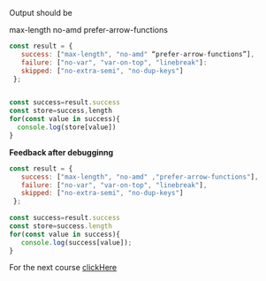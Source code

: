 Output should be 

max-length
no-amd
prefer-arrow-functions

```javascript
const result = {
   success: ["max-length", "no-amd" “prefer-arrow-functions”],
   failure: ["no-var", "var-on-top", "linebreak"]:
   skipped: ["no-extra-semi", "no-dup-keys"]
 };


const success=result.success
const store=success,length
for(const value in success){
  console.log(store[value])
}

```
**Feedback after debugginng**

```javascript
const result = {
   success: ["max-length", "no-amd" ,"prefer-arrow-functions"],
   failure: ["no-var", "var-on-top", "linebreak"],
   skipped: ["no-extra-semi", "no-dup-keys"]
 };
 
const success=result.success
const store=success.length
for(const value in success){
   console.log(success[value]);
}
```

For the next course [clickHere](https://www.merakilearn.org/course/126/exercise/3256)
